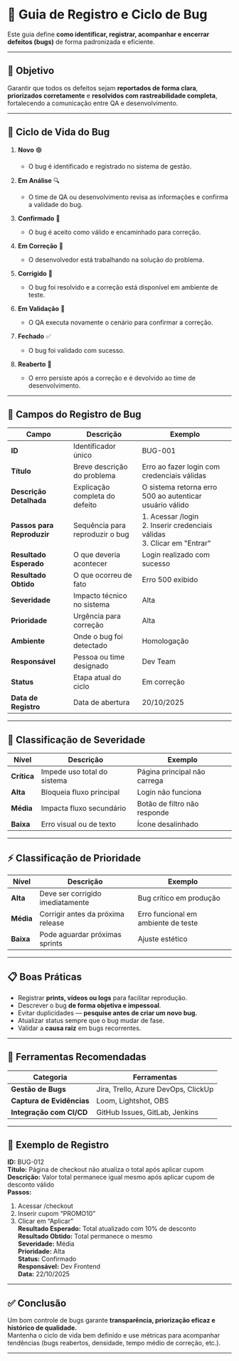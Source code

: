 # 🐞 Guia de Registro e Ciclo de Bug  

Este guia define **como identificar, registrar, acompanhar e encerrar defeitos (bugs)** de forma padronizada e eficiente.

---

## 🎯 Objetivo  
Garantir que todos os defeitos sejam **reportados de forma clara**, **priorizados corretamente** e **resolvidos com rastreabilidade completa**, fortalecendo a comunicação entre QA e desenvolvimento.

---

## 🧭 Ciclo de Vida do Bug  

1. **Novo** 🟢  
   - O bug é identificado e registrado no sistema de gestão.  

2. **Em Análise** 🔍  
   - O time de QA ou desenvolvimento revisa as informações e confirma a validade do bug.  

3. **Confirmado** 🧩  
   - O bug é aceito como válido e encaminhado para correção.  

4. **Em Correção** 🔧  
   - O desenvolvedor está trabalhando na solução do problema.  

5. **Corrigido** 🧠  
   - O bug foi resolvido e a correção está disponível em ambiente de teste.  

6. **Em Validação** 🧪  
   - O QA executa novamente o cenário para confirmar a correção.  

7. **Fechado** ✅  
   - O bug foi validado com sucesso.  

8. **Reaberto** 🔁  
   - O erro persiste após a correção e é devolvido ao time de desenvolvimento.  

---

## 🧩 Campos do Registro de Bug  

| Campo | Descrição | Exemplo |
|--------|------------|----------|
| **ID** | Identificador único | BUG-001 |
| **Título** | Breve descrição do problema | Erro ao fazer login com credenciais válidas |
| **Descrição Detalhada** | Explicação completa do defeito | O sistema retorna erro 500 ao autenticar usuário válido |
| **Passos para Reproduzir** | Sequência para reproduzir o bug | 1. Acessar /login <br> 2. Inserir credenciais válidas <br> 3. Clicar em "Entrar" |
| **Resultado Esperado** | O que deveria acontecer | Login realizado com sucesso |
| **Resultado Obtido** | O que ocorreu de fato | Erro 500 exibido |
| **Severidade** | Impacto técnico no sistema | Alta |
| **Prioridade** | Urgência para correção | Alta |
| **Ambiente** | Onde o bug foi detectado | Homologação |
| **Responsável** | Pessoa ou time designado | Dev Team |
| **Status** | Etapa atual do ciclo | Em correção |
| **Data de Registro** | Data de abertura | 20/10/2025 |

---

## 🧮 Classificação de Severidade  

| Nível | Descrição | Exemplo |
|-------|------------|----------|
| **Crítica** | Impede uso total do sistema | Página principal não carrega |
| **Alta** | Bloqueia fluxo principal | Login não funciona |
| **Média** | Impacta fluxo secundário | Botão de filtro não responde |
| **Baixa** | Erro visual ou de texto | Ícone desalinhado |

---

## ⚡ Classificação de Prioridade  

| Nível | Descrição | Exemplo |
|-------|------------|----------|
| **Alta** | Deve ser corrigido imediatamente | Bug crítico em produção |
| **Média** | Corrigir antes da próxima release | Erro funcional em ambiente de teste |
| **Baixa** | Pode aguardar próximas sprints | Ajuste estético |

---

## 📋 Boas Práticas  

- Registrar **prints, vídeos ou logs** para facilitar reprodução.  
- Descrever o bug **de forma objetiva e impessoal**.  
- Evitar duplicidades — **pesquise antes de criar um novo bug.**  
- Atualizar status sempre que o bug mudar de fase.  
- Validar a **causa raiz** em bugs recorrentes.  

---

## 🧠 Ferramentas Recomendadas  

| Categoria | Ferramentas |
|------------|-------------|
| **Gestão de Bugs** | Jira, Trello, Azure DevOps, ClickUp |
| **Captura de Evidências** | Loom, Lightshot, OBS |
| **Integração com CI/CD** | GitHub Issues, GitLab, Jenkins |

---

## 🧾 Exemplo de Registro  

**ID:** BUG-012  
**Título:** Página de checkout não atualiza o total após aplicar cupom  
**Descrição:** Valor total permanece igual mesmo após aplicar cupom de desconto válido  
**Passos:**  
1. Acessar /checkout  
2. Inserir cupom “PROMO10”  
3. Clicar em “Aplicar”  
**Resultado Esperado:** Total atualizado com 10% de desconto  
**Resultado Obtido:** Total permanece o mesmo  
**Severidade:** Média  
**Prioridade:** Alta  
**Status:** Confirmado  
**Responsável:** Dev Frontend  
**Data:** 22/10/2025  

---

## ✅ Conclusão  

Um bom controle de bugs garante **transparência, priorização eficaz e histórico de qualidade.**  
Mantenha o ciclo de vida bem definido e use métricas para acompanhar tendências (bugs reabertos, densidade, tempo médio de correção, etc.).

---

